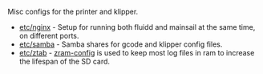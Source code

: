 Misc configs for the printer and klipper.

* [etc/nginx](etc/nginx) - Setup for running both fluidd and mainsail at the same time, on different ports.
* [etc/samba](etc/samba) - Samba shares for gcode and klipper config files.
* [etc/ztab](etc/ztab) - [zram-config](https://github.com/ecdye/zram-config) is used to keep most log files in ram to increase the lifespan of the SD card.

